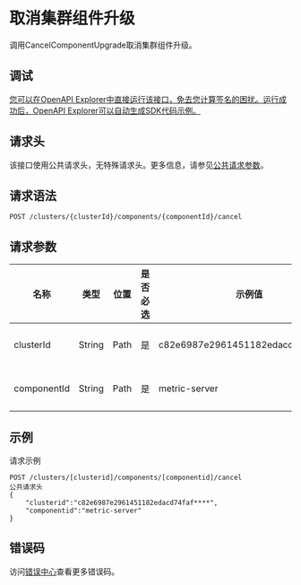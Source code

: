 # 取消集群组件升级

调用CancelComponentUpgrade取消集群组件升级。

## 调试

[您可以在OpenAPI Explorer中直接运行该接口，免去您计算签名的困扰。运行成功后，OpenAPI Explorer可以自动生成SDK代码示例。](https://api.aliyun.com/#product=CS&api=CancelComponentUpgrade&type=ROA&version=2015-12-15)

## 请求头

该接口使用公共请求头，无特殊请求头。更多信息，请参见[公共请求参数](~~167755~~)。

## 请求语法

```
POST /clusters/{clusterId}/components/{componentId}/cancel 
```

## 请求参数

|名称|类型|位置|是否必选|示例值|描述|
|--|--|--|----|---|--|
|clusterId|String|Path|是|c82e6987e2961451182edacd74faf\*\*\*\*|集群ID。 |
|componentId|String|Path|是|metric-server|组件ID。 |

## 示例

请求示例

```
POST /clusters/[clusterid]/components/[componentid]/cancel 
公共请求头
{
    "clusterid":"c82e6987e2961451182edacd74faf****",
    "componentid":"metric-server"
}
```

## 错误码

访问[错误中心](https://error-center.aliyun.com/status/product/CS)查看更多错误码。

